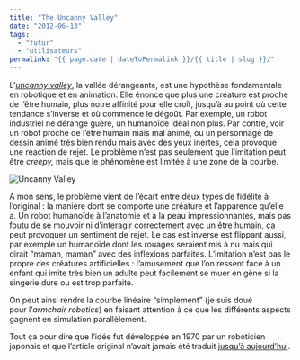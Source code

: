 ```yaml
---
title: "The Uncanny Valley"
date: "2012-06-13"
tags:
  - "futur"
  - "utilisateurs"
permalink: "{{ page.date | dateToPermalink }}/{{ title | slug }}/"
---
```


L’_[uncanny valley](http://en.wikipedia.org/wiki/Uncanny_valley)_, la vallée dérangeante, est une hypothèse fondamentale en robotique et en animation. Elle énonce que plus une créature est proche de l’être humain, plus notre affinité pour elle croît, jusqu’à au point où cette tendance s’inverse et où commence le dégoût. Par exemple, un robot industriel ne dérange guère, un humanoïde idéal non plus. Par contre, voir un robot proche de l’être humain mais mal animé, ou un personnage de dessin animé très bien rendu mais avec des yeux inertes, cela provoque une réaction de rejet. Le problème n’est pas seulement que l’imitation peut être _creepy,_ mais que le phénomène est limitée à une zone de la courbe.

![Uncanny Valley](http://upload.wikimedia.org/wikipedia/commons/6/62/Mori_Uncanny_Valley_fr.svg)

A mon sens, le problème vient de l’écart entre deux types de fidélité à l’original : la manière dont se comporte une créature et l’apparence qu’elle a. Un robot humanoïde à l’anatomie et à la peau impressionnantes, mais pas foutu de se mouvoir ni d’interagir correctement avec un être humain, ça peut provoquer un sentiment de rejet. Le cas est inverse est flippant aussi, par exemple un humanoïde dont les rouages seraient mis à nu mais qui dirait “maman, maman” avec des inflexions parfaites. L’imitation n’est pas le propre des créatures artificielles : l’amusement que l’on ressent face à un enfant qui imite très bien un adulte peut facilement se muer en gêne si la singerie dure ou est trop parfaite.

On peut ainsi rendre la courbe linéaire “simplement” (je suis doué pour l’_armchair_ _robotics_) en faisant attention à ce que les différents aspects gagnent en simulation parallèlement.

Tout ça pour dire que l’idée fut développée en 1970 par un roboticien japonais et que l’article original n’avait jamais été traduit [jusqu’à aujourd’hui](http://spectrum.ieee.org/automaton/robotics/humanoids/the-uncanny-valley).

